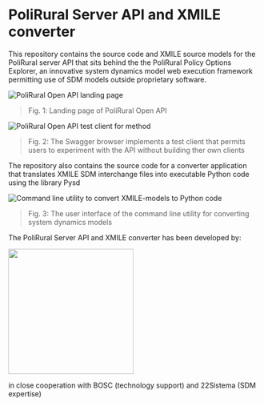 # PoliRural Server API and XMILE converter

This repository contains the source code and XMILE source models for the PoliRural server API that sits behind the the PoliRural Policy Options Explorer, an innovative system dynamics model web execution framework permitting use of SDM models outside proprietary software.

![PoliRural Open API landing page](https://user-images.githubusercontent.com/5701303/192636757-628916cc-f8c1-4598-89c7-064d95521dfe.png)
> Fig. 1: Landing page of PoliRural Open API

![PoliRural Open API test client for method](https://user-images.githubusercontent.com/5701303/192636753-5d8911d4-4bd9-4a42-a636-cc3f0baac22b.png)
> Fig. 2: The Swagger browser implements a test client that permits users to experiment with the API without building ther own clients

The repository also contains the source code for a converter application that translates XMILE SDM interchange files into executable Python code using the library Pysd

![Command line utility to convert XMILE-models to Python code](https://user-images.githubusercontent.com/5701303/192637326-cac8df4a-6620-4750-890c-2f03b9420398.png)
> Fig. 3: The user interface of the command line utility for converting system dynamics models

The PoliRural Server API and XMILE converter has been developed by:

<img src="https://user-images.githubusercontent.com/5701303/192630251-ca28b257-7867-4cf7-afd9-c3f2f5870024.png" width="250" align="center"/>

in close cooperation with BOSC (technology support) and 22Sistema (SDM expertise)
